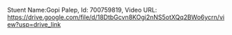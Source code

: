 Stuent Name:Gopi Palep, Id: 700759819,
Video URL: https://drive.google.com/file/d/18DtbGcvn8KOgi2nNS5otXQq2BWo6ycrn/view?usp=drive_link
